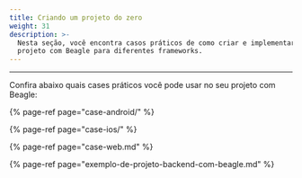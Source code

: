 ```yaml
---
title: Criando um projeto do zero
weight: 31
description: >-
  Nesta seção, você encontra casos práticos de como criar e implementar um
  projeto com Beagle para diferentes frameworks.
---
```


---

Confira abaixo quais cases práticos você pode usar no seu projeto com Beagle: 

{% page-ref page="case-android/" %}

{% page-ref page="case-ios/" %}

{% page-ref page="case-web.md" %}

{% page-ref page="exemplo-de-projeto-backend-com-beagle.md" %}

